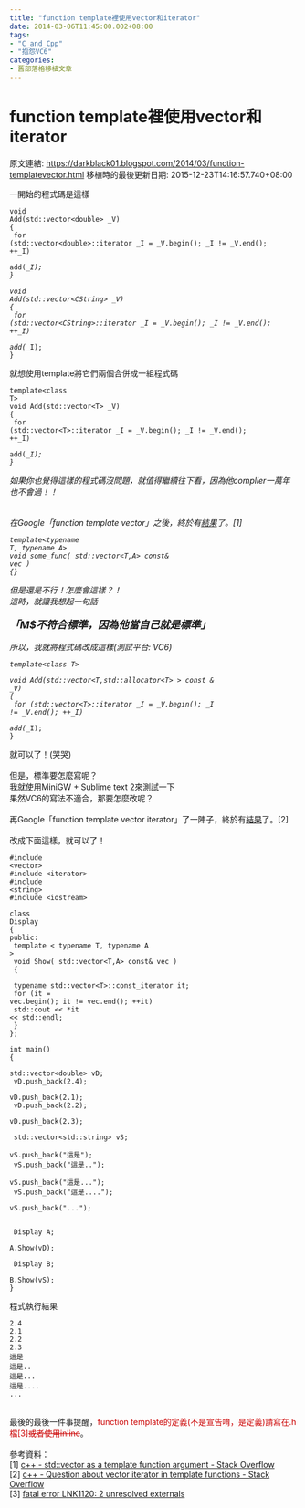 ```yaml
---
title: "function template裡使用vector和iterator"
date: 2014-03-06T11:45:00.002+08:00
tags: 
- "C_and_Cpp"
- "抱怨VC6"
categories:
- 舊部落格移植文章
---
```


# function template裡使用vector和iterator

原文連結: https://darkblack01.blogspot.com/2014/03/function-templatevector.html
移植時的最後更新日期: 2015-12-23T14:16:57.740+08:00

一開始的程式碼是這樣<br /><pre class="prettyprint"><code>void Add(std::vector&lt;double&gt; _V)<br />{<br />    for (std::vector&lt;double&gt;::iterator _I = _V.begin(); _I != _V.end(); ++_I)<br />        add(*_I);<br />}</code></pre><pre class="prettyprint"><code>void Add(std::vector&lt;CString&gt; _V)<br />{<br />    for (std::vector&lt;CString&gt;::iterator _I = _V.begin(); _I != _V.end(); ++_I)<br />        add(*_I);<br />}</code></pre>就想使用template將它們兩個合併成一組程式碼<br /><pre class="prettyprint"><code>template&lt;class T&gt; <br />void Add(std::vector&lt;T&gt; _V)<br />{<br />    for (std::vector&lt;T&gt;::iterator _I = _V.begin(); _I != _V.end(); ++_I)<br />        add(*_I);<br />}</code></pre>如果你也覺得這樣的程式碼沒問題，就值得繼續往下看，因為他complier一萬年也不會過！！<br /><br /><br />在Google「function template vector」之後，終於有<a href="http://stackoverflow.com/questions/19094340/stdvector-as-a-template-function-argument" target="_blank">結果</a>了。[1]<br /><pre class="prettyprint"><code>template&lt;typename T, typename A&gt;<br />void some_func( std::vector&lt;T,A&gt; const&amp; vec ) {}</code></pre>但是還是不行！怎麼會這樣？！<br />這時，就讓我想起一句話<br /><br /><b><span style="font-size: large;">「M$不符合標準，因為他當自己就是標準」</span></b><br /><br />所以，我就將程式碼改成這樣(測試平台: VC6)<br /><pre class="prettyprint"><code>template&lt;class T&gt; <br />void Add(std::vector&lt;T,std::allocator&lt;T&gt; &gt; const &amp; _V)<br />{<br />    for (std::vector&lt;T&gt;::iterator _I = _V.begin(); _I != _V.end(); ++_I)<br />        add(*_I);<br />}</code></pre>就可以了！(哭哭)<br /><br />但是，標準要怎麼寫呢？<br />我就使用MiniGW&nbsp;+ Sublime text 2來測試一下<br />果然VC6的寫法不適合，那要怎麼改呢？<br /><br />再Google「function template vector iterator」了一陣子，終於有<a href="http://stackoverflow.com/questions/5192874/question-about-vector-iterator-in-template-functions" target="_blank">結果</a>了。[2]<br /><br />改成下面這樣，就可以了！<br /><pre class="prettyprint"><code>#include &lt;vector&gt;<br />#include &lt;iterator&gt;<br />#include &lt;string&gt;<br />#include &lt;iostream&gt;<br /><br />class Display<br />{<br />public:<br />    template &lt; typename T, typename A &gt;<br />    void Show( std::vector&lt;T,A&gt; const&amp; vec )<br />    { <br />        typename std::vector&lt;T&gt;::const_iterator it;<br />        for (it = vec.begin(); it != vec.end(); ++it)<br />            std::cout &lt;&lt; *it &lt;&lt; std::endl;<br />    }<br />};<br /><br />int main()<br />{<br />    std::vector&lt;double&gt; vD;<br />    vD.push_back(2.4);<br />    vD.push_back(2.1);<br />    vD.push_back(2.2);<br />    vD.push_back(2.3);<br /><br />    std::vector&lt;std::string&gt; vS;<br />    vS.push_back("這是");<br />    vS.push_back("這是..");<br />    vS.push_back("這是...");<br />    vS.push_back("這是....");<br />    vS.push_back("...");<br /><br /><br />    Display A;<br />    A.Show(vD);<br /><br />    Display B;<br />    B.Show(vS);<br />}</code></pre>程式執行結果<br /><pre class="prettyprint"><code>2.4<br />2.1<br />2.2<br />2.3<br />這是<br />這是..<br />這是...<br />這是....<br />...</code></pre><br />最後的最後一件事提醒，<span style="color: #cc0000;">function template的定義(不是宣告唷，是定義)請寫在.h檔[3]<strike>或者使用inline</strike></span>。<br /><br />參考資料：<br />[1] <a href="http://stackoverflow.com/questions/19094340/stdvector-as-a-template-function-argument" target="_blank">c++ - std::vector as a template function argument - Stack Overflow</a><br />[2] <a href="http://stackoverflow.com/questions/5192874/question-about-vector-iterator-in-template-functions" target="_blank">c++ - Question about vector iterator in template functions - Stack Overflow</a><br />[3] <a href="http://social.msdn.microsoft.com/Forums/vstudio/en-US/629b6804-a8b6-4cad-beb2-5272e538a9c4/fatal-error-lnk1120-2-unresolved-externals" target="_blank">fatal error LNK1120: 2 unresolved externals</a>
